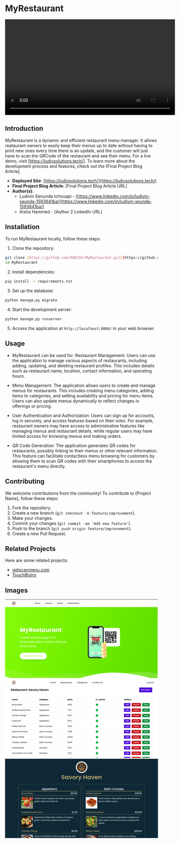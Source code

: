 # MyRestaurant
<video width="560" height="315" controls>
  <source src="media/restaurant_logos/restaurant-menu.mp4" type="video/mp4">
  Your browser does not support the video tag.
</video>


## Introduction

MyRestaurant is a dynamic and efficient restaurant menu manager. It allows reataurant owners to easily keep their menus up to date without having to print new ones every time there is an update, and the customer will just have to scan the QRCode of the restaurant and see their menu. For a live demo, visit [https://ludivsolutions.tech/]. To learn more about the development process and features, check out the [Final Project Blog Article].

- **Deployed Site**: [https://ludivsolutions.tech/](https://ludivsolutions.tech/)
- **Final Project Blog Article**: [Final Project Blog Article URL]
- **Author(s)**:
  - Ludivin Senunda tchouapi - [https://www.linkedin.com/in/ludivin-seunda-1593641ba/](https://www.linkedin.com/in/ludivin-seunda-1593641ba/)
  - Aisha Hammed - [Author 2 LinkedIn URL]

## Installation

To run MyRestaurant locally, follow these steps:

1. Clone the repository:

```bash
git clone [https://github.com/RHEZUS/MyRestaurant.git](https://github.com/RHEZUS/MyRestaurant.git)
cd MyRestaurant
```

2. Install dependencies:

```bash
pip install -r requirements.txt
```

3. Set up the database:

```bash
python manage.py migrate
```

4. Start the development server:

```bash
python manage.py runserver
```

5. Access the application at `http://localhost:8000/` in your web browser.

## Usage

- MyRestaurant can be used for:
Restaurant Management: Users can use the application to manage various aspects of restaurants, including adding, updating, and deleting restaurant profiles. This includes details such as restaurant name, location, contact information, and operating hours.

- Menu Management: The application allows users to create and manage menus for restaurants. This includes creating menu categories, adding items to categories, and setting availability and pricing for menu items. Users can also update menus dynamically to reflect changes in offerings or pricing.

- User Authentication and Authorization: Users can sign up for accounts, log in securely, and access features based on their roles. For example, restaurant owners may have access to administrative features like managing menus and restaurant details, while regular users may have limited access for browsing menus and making orders.

- QR Code Generation: The application generates QR codes for restaurants, possibly linking to their menus or other relevant information. This feature can facilitate contactless menu browsing for customers by allowing them to scan QR codes with their smartphones to access the restaurant's menu directly.

## Contributing

We welcome contributions from the community! To contribute to [Project Name], follow these steps:

1. Fork the repository.
2. Create a new branch (`git checkout -b feature/improvement`).
3. Make your changes.
4. Commit your changes (`git commit -am 'Add new feature'`).
5. Push to the branch (`git push origin feature/improvement`).
6. Create a new Pull Request.

## Related Projects

Here are some related projects:

- [getscanmenu.com](https://getscanmenu.com/)
- [TouchBistro](https://www.touchbistro.com/features/ipad-menu-management/)

## Images
![Presentation video](media/restaurant_logos/Screenshot%20from%202024-06-05%2022-01-11.png)
![Presentation video](media/restaurant_logos/Screenshot%20from%202024-06-11%2019-12-07.png)
![Presentation video](media/restaurant_logos/Screenshot%20from%202024-06-11%2019-11-40.png)